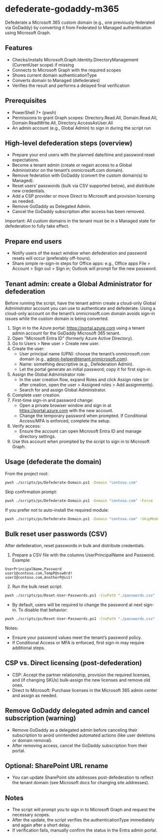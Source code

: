 # defederate-godaddy-m365

Defederate a Microsoft 365 custom domain (e.g., one previously federated via GoDaddy) by converting it from Federated to Managed authentication using Microsoft Graph.

## Features
- Checks/installs Microsoft.Graph.Identity.DirectoryManagement (CurrentUser scope) if missing
- Connects to Microsoft Graph with the required scopes
- Shows current domain authenticationType
- Converts domain to Managed (defederates)
- Verifies the result and performs a delayed final verification

## Prerequisites
- PowerShell 7+ (pwsh)
- Permissions to grant Graph scopes: Directory.Read.All, Domain.Read.All, Domain.ReadWrite.All, Directory.AccessAsUser.All
- An admin account (e.g., Global Admin) to sign in during the script run

## High-level defederation steps (overview)
- Prepare your end users with the planned date/time and password reset expectations.
- Become a tenant admin (create or regain access to a Global Administrator on the tenant’s onmicrosoft.com domain).
- Remove federation with GoDaddy (convert the custom domain(s) to Managed).
- Reset users’ passwords (bulk via CSV supported below), and distribute new credentials.
- Add a CSP provider or move Direct to Microsoft and provision licensing as needed.
- Remove GoDaddy as Delegated Admin.
- Cancel the GoDaddy subscription after access has been removed.

Important: All custom domains in the tenant must be in a Managed state for defederation to fully take effect.

## Prepare end users
- Notify users of the exact window when defederation and password resets will occur (preferably off-hours).
- Share simple re-sign-in steps for Office apps: e.g., Office apps File > Account > Sign out > Sign in; Outlook will prompt for the new password.

## Tenant admin: create a Global Administrator for defederation

Before running the script, have the tenant admin create a cloud-only Global Administrator account you can use to authenticate and defederate. Using a cloud-only account on the tenant’s onmicrosoft.com domain avoids sign-in issues while the custom domain is being converted.

1) Sign in to the Azure portal: https://portal.azure.com using a tenant admin account for the GoDaddy Microsoft 365 tenant.
2) Open "Microsoft Entra ID" (formerly Azure Active Directory).
3) Go to Users > New user > Create new user.
4) Create the user:
   - User principal name (UPN): choose the tenant’s onmicrosoft.com domain (e.g., admin-helper@tenant.onmicrosoft.com).
   - Name: something descriptive (e.g., Defederation Admin).
   - Let the portal generate an initial password; copy it for first sign-in.
5) Assign the Global Administrator role:
   - In the user creation flow, expand Roles and click Assign roles (or after creation, open the user > Assigned roles > Add assignments).
   - Search for and assign Global Administrator.
6) Complete user creation.
7) First-time sign-in and password change:
   - Open a private browser window and sign in at https://portal.azure.com with the new account.
   - Change the temporary password when prompted. If Conditional Access/MFA is enforced, complete the setup.
8) Verify access:
   - Ensure the account can open Microsoft Entra ID and manage directory settings.
9) Use this account when prompted by the script to sign in to Microsoft Graph.

## Usage (defederate the domain)
From the project root:

```bash
pwsh ./scripts/ps/Defederate-Domain.ps1 -Domain "contoso.com"
```

Skip confirmation prompt:

```bash
pwsh ./scripts/ps/Defederate-Domain.ps1 -Domain "contoso.com" -Force
```

If you prefer not to auto-install the required module:

```bash
pwsh ./scripts/ps/Defederate-Domain.ps1 -Domain "contoso.com" -SkipModuleInstall
```

## Bulk reset user passwords (CSV)
After defederation, reset passwords in bulk and distribute credentials.

1) Prepare a CSV file with the columns UserPrincipalName and Password. Example:

```csv
UserPrincipalName,Password
user1@contoso.com,TempP@ssw0rd!
user2@contoso.com,AnotherP@ss1!
```

2) Run the bulk reset script:

```bash
pwsh ./scripts/ps/Reset-User-Passwords.ps1 -CsvPath "./passwords.csv"
```

- By default, users will be required to change the password at next sign-in. To disable that behavior:

```bash
pwsh ./scripts/ps/Reset-User-Passwords.ps1 -CsvPath "./passwords.csv" -ForceChangePasswordNextSignIn:$false
```

Notes:
- Ensure your password values meet the tenant’s password policy.
- If Conditional Access or MFA is enforced, first sign-in may require additional steps.

## CSP vs. Direct licensing (post-defederation)
- CSP: Accept the partner relationship, provision the required licenses, and (if changing SKUs) bulk-assign the new licenses and remove old ones.
- Direct to Microsoft: Purchase licenses in the Microsoft 365 admin center and assign as needed.

## Remove GoDaddy delegated admin and cancel subscription (warning)
- Remove GoDaddy as a delegated admin before canceling their subscription to avoid unintended automated actions (like user deletions or domain removal).
- After removing access, cancel the GoDaddy subscription from their portal.

## Optional: SharePoint URL rename
- You can update SharePoint site addresses post-defederation to reflect the tenant domain (see Microsoft docs for changing site addresses).

## Notes
- The script will prompt you to sign in to Microsoft Graph and request the necessary scopes.
- After the update, the script verifies the authenticationType immediately and again after a short delay.
- If verification fails, manually confirm the status in the Entra admin portal.
